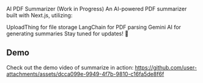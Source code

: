AI PDF Summarizer (Work in Progress)
An AI-powered PDF summarizer built with Next.js, utilizing:

UploadThing for file storage
LangChain for PDF parsing
Gemini AI for generating summaries
Stay tuned for updates! 🚀


## **Demo**
Check out the demo video of summarize in action:
https://github.com/user-attachments/assets/dcca099e-9949-4f7b-9810-c16fa5de8f6f

